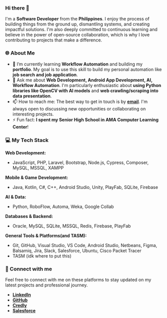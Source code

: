 ### Hi there 👋

I'm a **Software Developer** from the **Philippines**. I enjoy the process of building things from the ground up, dismantling systems, and creating impactful solutions. I'm also deeply committed to continuous learning and believe in the power of open-source collaboration, which is why I love contributing to projects that make a difference.


### 🌐 About Me



* 🌱 I’m currently learning **Workflow Automation** and building my **portfolio**. My goal is to use this skill to build my personal automation like **job search and job application**.
* 💬 Ask me about **Web Development, Android App Development, AI, Workflow Automation**. I'm particularly enthusiastic about **using Python libraries like OpenCV with AI models** and **web crawling/scraping into data presentation**.
* 📫 How to reach me: The best way to get in touch is by **[email](jerrymarsantos16@gmail.com)**. I'm always open to discussing new opportunities or collaborating on interesting projects.
* ⚡ Fun fact: **I spent my Senior High School in AMA Computer Learning Center**!


### 💻 My Tech Stack

**Web Development:**



* JavaScript, PHP, Laravel, Bootstrap, Node.js, Cypress, Composer, MySQL, MSSQL, XAMPP

**Mobile & Game Development:**



* Java, Kotlin, C#, C++, Android Studio, Unity, PlayFab, SQLite, Firebase

**AI & Data:**



* Python, RoboFlow, Automa, Weka, Google Collab

**Databases & Backend:**



* Oracle, MySQL, SQLite, MSSQL, Redis, Firebase, PlayFab

**General Tools & Platforms(and TASM):**



* Git, GitHub, Visual Studio, VS Code, Android Studio, Netbeans, Figma, Balsamiq, Jira, Slack, Salesforce, Ubuntu, Cisco Packet Tracer
* TASM (idk where to put this)

### 🔗 Connect with me

Feel free to connect with me on these platforms to stay updated on my latest projects and professional journey.



* **[LinkedIn](https://linkedin.com/in/jerry-mar-santos/)**
* **[GitHub](https://github.com/Remyberry)**
* **[Credly](https://credly.com/users/jerry-santos.2850c96e)**
* **[Salesforce](https://salesforce.com/trailblazer/jerrymarsantos)**
